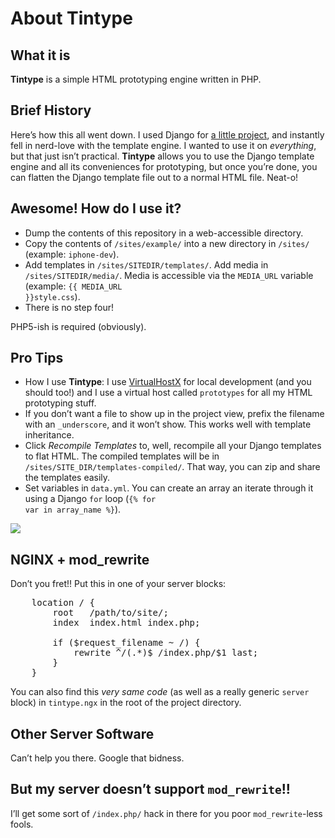 # About Tintype
## What it is
**Tintype** is a simple HTML prototyping engine written in PHP.

## Brief History
Here&rsquo;s how this all went down. I used Django for [a little project](http://ligonier.org), and instantly fell in nerd-love with the template engine. I wanted to use it on _everything_, but that just isn&rsquo;t practical. **Tintype** allows you to use the Django template engine and all its conveniences for prototyping, but once you&rsquo;re done, you can flatten the Django template file out to a normal HTML file. Neat-o!

## Awesome! How do I use it?
* Dump the contents of this repository in a web-accessible directory.
* Copy the contents of <code>/sites/example/</code> into a new directory in <code>/sites/</code> (example: <code>iphone-dev</code>).
* Add templates in <code>/sites/SITEDIR/templates/</code>. Add media in <code>/sites/SITEDIR/media/</code>. Media is accessible via the <code>MEDIA_URL</code> variable (example: <code>{{ MEDIA_URL }}style.css</code>).
* There is no step four!

PHP5-ish is required (obviously).

## Pro Tips
* How I use **Tintype**: I use [VirtualHostX](http://clickontyler.com/virtualhostx/) for local development (and you should too!) and I use a virtual host called <code>prototypes</code> for all my HTML prototyping stuff.
* If you don&rsquo;t want a file to show up in the project view, prefix the filename with an <code>_underscore</code>, and it won&rsquo;t show. This works well with template inheritance.
* Click *Recompile Templates* to, well, recompile all your Django templates to flat HTML. The compiled templates will be in <code>/sites/SITE_DIR/templates-compiled/</code>. That way, you can zip and share the templates easily.
* Set variables in <code>data.yml</code>. You can create an array an iterate through it using a Django <code>for</code> loop (<code>{% for var in array_name %}</code>).

<img src="http://twitpic.com/28zn41">

## NGINX + mod_rewrite
Don&rsquo;t you fret!! Put this in one of your server blocks:
<pre>
	location / {
		root   /path/to/site/;
		index  index.html index.php;

		if ($request_filename ~ /) {
			rewrite ^/(.*)$ /index.php/$1 last;
		}
	}
</pre>
You can also find this _very same code_ (as well as a really generic <code>server</code> block) in <code>tintype.ngx</code> in the root of the project directory.

## Other Server Software
Can&rsquo;t help you there. Google that bidness.

## But my server doesn&rsquo;t support <code>mod_rewrite</code>!!
I&rsquo;ll get some sort of <code>/index.php/</code> hack in there for you poor <code>mod_rewrite</code>-less fools.